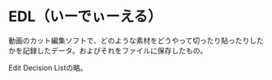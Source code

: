 # EDL（いーでぃーえる）
動画のカット編集ソフトで、どのような素材をどうやって切ったり貼ったりしたかを記録したデータ。およびそれをファイルに保存したもの。

Edit Decision Listの略。